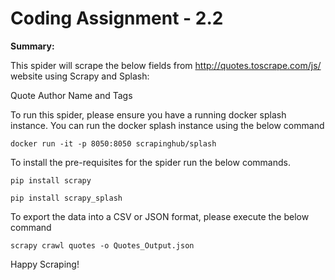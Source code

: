 # Coding Assignment - 2.2
**Summary:**

This spider will scrape the below fields from http://quotes.toscrape.com/js/ website using Scrapy and Splash:

Quote
Author Name and 
Tags


To run this spider, please ensure you have a running docker splash instance. You can run the docker splash instance using the below command

```
docker run -it -p 8050:8050 scrapinghub/splash
```

To install the pre-requisites for the spider run the below commands.

```
pip install scrapy

pip install scrapy_splash
```

To export the data into a CSV or JSON format, please execute the below command

```
scrapy crawl quotes -o Quotes_Output.json
```

Happy Scraping!